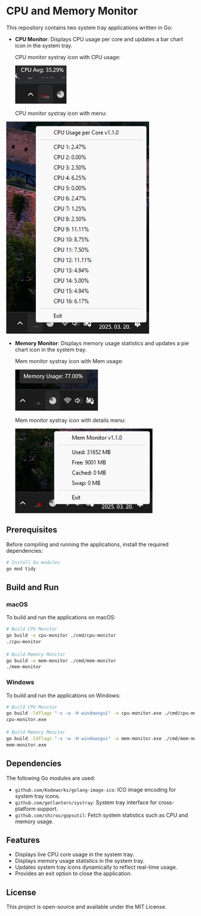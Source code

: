 # CPU and Memory Monitor

This repository contains two system tray applications written in Go:
- **CPU Monitor**: Displays CPU usage per core and updates a bar chart icon in the system tray.


  CPU monitor systray icon with CPU usage:

  ![CPU tooltip](images/cpu_icon_tooltip.png "CPU monitor systray icon with CPU usage")


  CPU monitor systray icon with menu:

 ![CPU menu](images/cpu_menu.png "CPU monitor systray icon with menu")
- **Memory Monitor**: Displays memory usage statistics and updates a pie chart icon in the system tray.


  Mem monitor systray icon with Mem usage:

  ![Memory tooltip](images/mem_tooltip.png "Mem monitor systray icon with Mem usage")

  Mem monitor systray icon with details menu:

  ![Mem menu](images/mem_menu.png "Mem monitor systray icon with details menu")


## Prerequisites

Before compiling and running the applications, install the required dependencies:

```sh
# Install Go modules
go mod tidy
```

## Build and Run

### macOS

To build and run the applications on macOS:

```sh
# Build CPU Monitor
go build -o cpu-monitor ./cmd/cpu-monitor
./cpu-monitor

# Build Memory Monitor
go build -o mem-monitor ./cmd/mem-monitor
./mem-monitor
```

### Windows

To build and run the applications on Windows:

```sh
# Build CPU Monitor
go build -ldflags "-s -w -H windowsgui" -o cpu-monitor.exe ./cmd/cpu-monitor
cpu-monitor.exe

# Build Memory Monitor
go build -ldflags "-s -w -H windowsgui" -o mem-monitor.exe ./cmd/mem-monitor
mem-monitor.exe
```

## Dependencies
The following Go modules are used:
- `github.com/Kodeworks/golang-image-ico`: ICO image encoding for system tray icons.
- `github.com/getlantern/systray`: System tray interface for cross-platform support.
- `github.com/shirou/gopsutil`: Fetch system statistics such as CPU and memory usage.

## Features
- Displays live CPU core usage in the system tray.
- Displays memory usage statistics in the system tray.
- Updates system tray icons dynamically to reflect real-time usage.
- Provides an exit option to close the application.

## License
This project is open-source and available under the MIT License.

